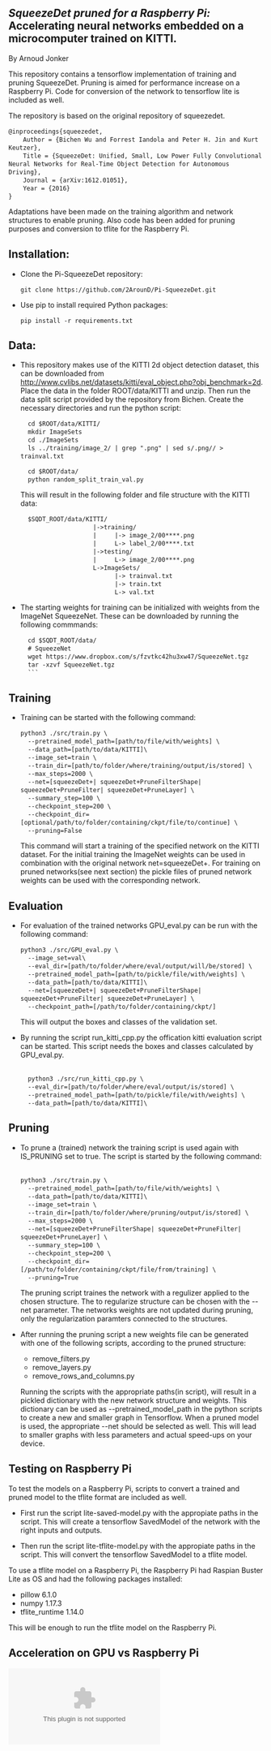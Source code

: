 ## _SqueezeDet pruned for a Raspberry Pi:_ Accelerating neural networks embedded on a microcomputer trained on KITTI.
By Arnoud Jonker

This repository contains a tensorflow implementation of training and pruning SqueezeDet. Pruning is aimed for performance increase on a Raspberry Pi. Code for conversion of the network to tensorflow lite is included as well.

The repository is based on the original repository of squeezedet.

    @inproceedings{squeezedet,
        Author = {Bichen Wu and Forrest Iandola and Peter H. Jin and Kurt Keutzer},
        Title = {SqueezeDet: Unified, Small, Low Power Fully Convolutional Neural Networks for Real-Time Object Detection for Autonomous Driving},
        Journal = {arXiv:1612.01051},
        Year = {2016}
    }


Adaptations have been made on the training algorithm and network structures to enable pruning. Also code has been added for pruning purposes and conversion to tflite for the Raspberry Pi.

## Installation:

- Clone the Pi-SqueezeDet repository:

    ```Shell
    git clone https://github.com/2ArounD/Pi-SqueezeDet.git
    ```


- Use pip to install required Python packages:

    ```Shell
    pip install -r requirements.txt
    ```

## Data:

- This repository makes use of the KITTI 2d object detection dataset, this can be downloaded from http://www.cvlibs.net/datasets/kitti/eval_object.php?obj_benchmark=2d. Place the data in the folder ROOT/data/KITTI and unzip. Then run the data split script provided by the repository from Bichen. Create the necessary directories and run the python script:

    ```Shell
      cd $ROOT/data/KITTI/
      mkdir ImageSets
      cd ./ImageSets
      ls ../training/image_2/ | grep ".png" | sed s/.png// > trainval.txt
    ```
    ```Shell
      cd $ROOT/data/
      python random_split_train_val.py
    ```

    This will result in the following folder and file structure with the KITTI data:

    ```Shell
      $SQDT_ROOT/data/KITTI/
                        |->training/
                        |     |-> image_2/00****.png
                        |     L-> label_2/00****.txt
                        |->testing/
                        |     L-> image_2/00****.png
                        L->ImageSets/
                              |-> trainval.txt
                              |-> train.txt
                              L-> val.txt
    ```

- The starting weights for training can be initialized with weights from the ImageNet SqueezeNet. These can be downloaded by running the following commmands:

    ```Shell
      cd $SQDT_ROOT/data/
      # SqueezeNet
      wget https://www.dropbox.com/s/fzvtkc42hu3xw47/SqueezeNet.tgz
      tar -xzvf SqueezeNet.tgz
      ```

## Training

- Training can be started with the following command:

    ```Shell
    python3 ./src/train.py \
      --pretrained_model_path=[path/to/file/with/weights] \
      --data_path=[path/to/data/KITTI]\
      --image_set=train \
      --train_dir=[path/to/folder/where/training/output/is/stored] \
      --max_steps=2000 \
      --net=[squeezeDet+| squeezeDet+PruneFilterShape| squeezeDet+PruneFilter| squeezeDet+PruneLayer] \
      --summary_step=100 \
      --checkpoint_step=200 \
      --checkpoint_dir=[optional/path/to/folder/containing/ckpt/file/to/continue] \
      --pruning=False
    ```

    This command will start a training of the specified network on the KITTI dataset. For the initial training the ImageNet weights can be used in combination with the original network net=squeezeDet+. For training on pruned networks(see next section) the pickle files of pruned network weights can be used with the corresponding network.

## Evaluation

- For evaluation of the trained networks GPU_eval.py can be run with the following command:

    ```Shell
    python3 ./src/GPU_eval.py \
      --image_set=val\
      --eval_dir=[path/to/folder/where/eval/output/will/be/stored] \
      --pretrained_model_path=[path/to/pickle/file/with/weights] \
      --data_path=[path/to/data/KITTI]\
      --net=[squeezeDet+| squeezeDet+PruneFilterShape| squeezeDet+PruneFilter| squeezeDet+PruneLayer] \
      --checkpoint_path=[/path/to/folder/containing/ckpt/]
    ```

    This will output the boxes and classes of the validation set.

- By running the script run_kitti_cpp.py the offication kitti evaluation script can be started. This script needs the boxes and classes calculated by GPU_eval.py.

    ```Shell

      python3 ./src/run_kitti_cpp.py \
      --eval_dir=[path/to/folder/where/eval/output/is/stored] \
      --pretrained_model_path=[path/to/pickle/file/with/weights] \
      --data_path=[path/to/data/KITTI]\
    ```


## Pruning

- To prune a (trained) network the training script is used again with IS_PRUNING set to true. The script is started by the following command:

    ```Shell

    python3 ./src/train.py \
      --pretrained_model_path=[path/to/file/with/weights] \
      --data_path=[path/to/data/KITTI]\
      --image_set=train \
      --train_dir=[path/to/folder/where/pruning/output/is/stored] \
      --max_steps=2000 \
      --net=[squeezeDet+PruneFilterShape| squeezeDet+PruneFilter| squeezeDet+PruneLayer] \
      --summary_step=100 \
      --checkpoint_step=200 \
      --checkpoint_dir=[/path/to/folder/containing/ckpt/file/from/training] \
      --pruning=True
    ```

    The pruning script traines the network with a regulizer applied to the chosen structure. The to regularize structure can be chosen with the --net parameter. The networks weights are not updated during pruning, only the regularization paramters connected to the structures.

- After running the pruning script a new weights file can be generated with one of the following scripts, according to the pruned structure:

    - remove_filters.py
    - remove_layers.py
    - remove_rows_and_columns.py

    Running the scripts with the appropriate paths(in script), will result in a pickled dictionary with the new network structure and weights. This dictionary can be used as --pretrained_model_path in the python scripts to create a new and smaller graph in Tensorflow. When a pruned model is used, the appropriate --net should be selected as well. This will lead to smaller graphs with less parameters and actual speed-ups on your device.


## Testing on Raspberry Pi

To test the models on a Raspberry Pi, scripts to convert a trained and pruned model to the tflite format are included as well.

- First run the script lite-saved-model.py with the appropiate paths in the script. This will create a tensorflow SavedModel of the network with the right inputs and outputs.

- Then run the script lite-tflite-model.py with the appropiate paths in the script. This will convert the tensorflow SavedModel to a tflite model.

To use a tflite model on a Raspberry Pi, the Raspberry Pi had Raspian Buster Lite as OS and had the following packages installed:

- pillow 6.1.0
- numpy 1.17.3
- tflite_runtime 1.14.0

This will be enough to run the tflite model on the Raspberry Pi.


## Acceleration on GPU vs Raspberry Pi

![alt text](https://github.com/2ArounD/Pi-SqueezeDet/blob/master/results_3_iterations.eps)


